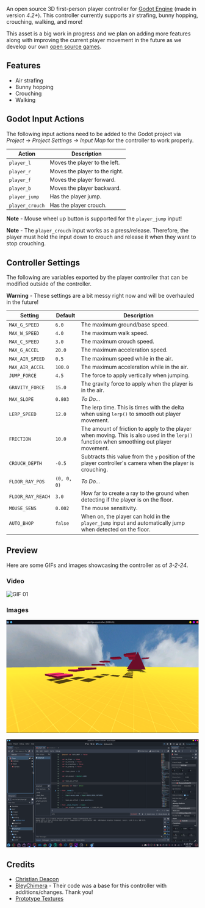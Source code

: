 An open source 3D first-person player controller for [Godot Engine](https://godotengine.org/) (made in version *4.2+*). This controller currently supports air strafing, bunny hopping, crouching, walking, and more!

This asset is a big work in progress and we plan on adding more features along with improving the current player movement in the future as we develop our own [open source games](https://moddingcommunity.com/forum/335-dot-games/).

## Features
* Air strafing
* Bunny hopping
* Crouching
* Walking

## Godot Input Actions
The following input actions need to be added to the Godot project via *Project -> Project Settings -> Input Map* for the controller to work properly.

| Action | Description |
| ------ | ----------- |
| `player_l` | Moves the player to the left. |
| `player_r` | Moves the player to the right. |
| `player_f` | Moves the player forward. |
| `player_b` | Moves the player backward. |
| `player_jump` | Has the player jump. |
| `player_crouch` | Has the player crouch. |

**Note** - Mouse wheel up button is supported for the `player_jump` input!

**Note** - The `player_crouch` input works as a press/release. Therefore, the player must hold the input down to crouch and release it when they want to stop crouching.

## Controller Settings
The following are variables exported by the player controller that can be modified outside of the controller.

**Warning** - These settings are a bit messy right now and will be overhauled in the future!

| Setting | Default | Description |
| ------- | ------- | ----------- |
| `MAX_G_SPEED` | `6.0` | The maximum ground/base speed. |
| `MAX_W_SPEED` | `4.0` | The maximum walk speed. |
| `MAX_C_SPEED` | `3.0` | The maximum crouch speed. |
| `MAX_G_ACCEL` | `20.0` | The maximum acceleration speed. |
| `MAX_AIR_SPEED` | `0.5` | The maximum speed while in the air. |
| `MAX_AIR_ACCEL` | `100.0` | The maximum acceleration while in the air. |
| `JUMP_FORCE` | `4.5` | The force to apply vertically when jumping. |
| `GRAVITY_FORCE` | `15.0` | The gravity force to apply when the player is in the air. |
| `MAX_SLOPE` | `0.803` | *To Do...* |
| `LERP_SPEED` | `12.0` | The lerp time. This is times with the delta when using `lerp()` to smooth out player movement. |
| `FRICTION` | `10.0` | The amount of friction to apply to the player when moving. This is also used in the `lerp()` function when smoothing out player movement. |
| `CROUCH_DEPTH` | `-0.5` | Subtracts this value from the `y` position of the player controller's camera when the player is crouching. |
| `FLOOR_RAY_POS` | `(0, 0, 0)` | *To Do...* |
| `FLOOR_RAY_REACH` | `3.0` | How far to create a ray to the ground when detecting if the player is on the floor. |
| `MOUSE_SENS` | `0.002` | The mouse sensitivity. |
| `AUTO_BHOP` | `false` | When on, the player can hold in the `player_jump` input and automatically jump when detected on the floor. |

## Preview
Here are some GIFs and images showcasing the controller as of *3-2-24*.

### Video
![GIF 01](./images/previewgif1.gif)

### Images
![Image 01](./images/preview1.png)

![Image 02](./images/preview2.png)

## Credits
* [Christian Deacon](https://github.com/gamemann)
* [BleyChimera](https://github.com/BleyChimera) - Their code was a base for this controller with additions/changes. Thank you!
* [Prototype Textures](https://www.kenney.nl/assets/prototype-textures)